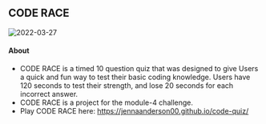 ## CODE RACE
![2022-03-27](https://user-images.githubusercontent.com/98507912/160314592-b5e9adf2-c996-4981-94d5-b9f0a0b6ef52.png)
#### About
* CODE RACE is a timed 10 question quiz that was designed to give Users a quick and fun way to test their basic coding knowledge.  Users have 120 seconds to test their strength, and lose 20 seconds for each incorrect answer.
* CODE RACE is a project for the module-4 challenge.
* Play CODE RACE here: https://jennaanderson00.github.io/code-quiz/
